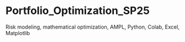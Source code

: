 # Portfolio_Optimization_SP25
Risk modeling, mathematical optimization, AMPL, Python, Colab, Excel, Matplotlib
